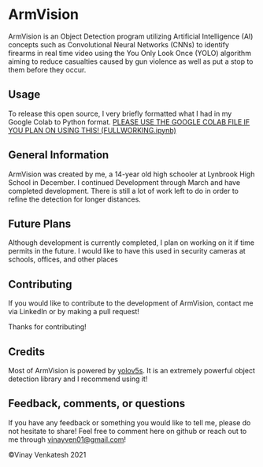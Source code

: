 # ArmVision

ArmVision is an Object Detection program utilizing Artificial Intelligence (AI) concepts such as Convolutional Neural Networks (CNNs) to identify firearms in real time video using the You Only Look Once (YOLO) algorithm aiming to reduce casualties caused by gun violence as well as put a stop to them before they occur.

## Usage

To release this open source, I very briefly formatted what I had in my Google Colab to Python format. [PLEASE USE THE GOOGLE COLAB FILE IF YOU PLAN ON USING THIS! (FULLWORKING.ipynb)](https://github.com/Simple2006/ArmVision/FULLWORKING.ipynb)

## General Information

ArmVision was created by me, a 14-year old high schooler at Lynbrook High School in December. I continued Development through March and have completed development. There is still a lot of work left to do in order to refine the detection for longer distances.

## Future Plans

Although development is currently completed, I plan on working on it if time permits in the future. I would like to have this used in security cameras at schools, offices, and other places


## Contributing

If you would like to contribute to the development of ArmVision, contact me via LinkedIn or by making a pull request!

Thanks for contributing!

## Credits

Most of ArmVision is powered by [yolov5s](https://github.com/ultralytics/yolov5). It is an extremely powerful object detection library and I recommend using it!
## Feedback, comments, or questions

If you have any feedback or something you would like to tell me, please
do not hesitate to share! Feel free to comment here on github or reach
out to me through <vinayven01@gmail.com>!

©Vinay Venkatesh 2021
